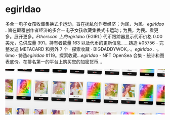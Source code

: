 # egirldao

多合一电子女孩收藏集换式卡运动，旨在扰乱创作者经济；为民，为民。*egirldao* . 旨在颠覆创作者经济的多合一电子女孩收藏集换式卡运动；为民，为民。看更多。展开更多。*Etherscan 上的egirldao* (EGIRL) 代币跟踪器显示代币价格 0.00 美元，总供应量 391，持有者数量 163 以及代币的更新信息......铸造 #05756 - 完整发送 METACARD 和另外 7 个 · 探索收藏 · BIGDADDYWOK。·。*egirldao* . ·。6mo · 铸造*egirldao* #119。探索收藏...*egirldao* - NFT OpenSea 合集 - 统计和图表底价。在排名第一的平台上购买您的加密货币...

![nft](1.png)
